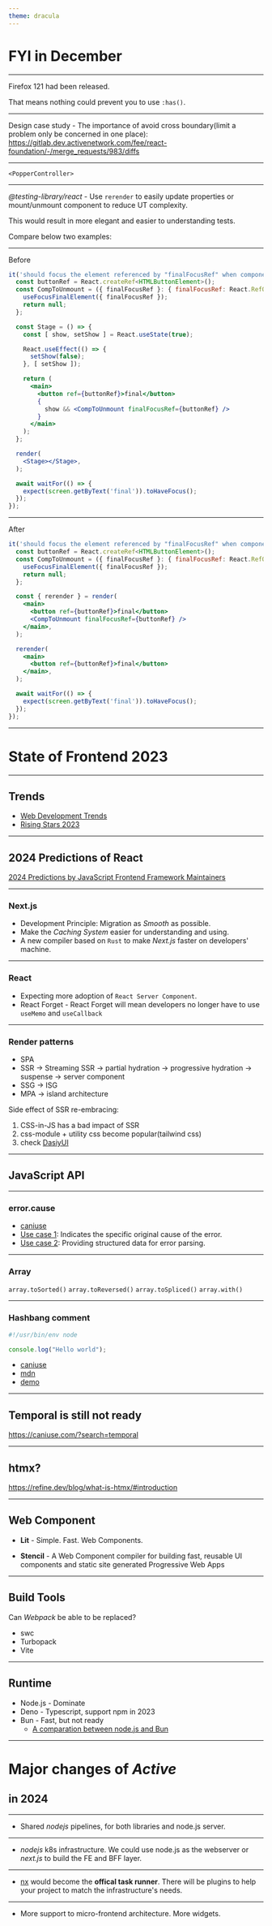 ```yaml
---
theme: dracula
---
```


# FYI in December

----

Firefox 121 had been released.

That means nothing could prevent you to use `:has()`.

----

Design case study - The importance of avoid cross boundary(limit a problem only be concerned in one place): https://gitlab.dev.activenetwork.com/fee/react-foundation/-/merge_requests/983/diffs

----

`<PopperController>`

----

_@testing-library/react_ - Use `rerender` to easily update properties or mount/unmount component to reduce UT complexity.

This would result in more elegant and easier to understanding tests.

Compare below two examples:

----

Before

```jsx []
it('should focus the element referenced by "finalFocusRef" when component will unmount', async () => {
  const buttonRef = React.createRef<HTMLButtonElement>();
  const CompToUnmount = ({ finalFocusRef }: { finalFocusRef: React.RefObject<HTMLElement> }) => {
    useFocusFinalElement({ finalFocusRef });
    return null;
  };

  const Stage = () => {
    const [ show, setShow ] = React.useState(true);

    React.useEffect(() => {
      setShow(false);
    }, [ setShow ]);

    return (
      <main>
        <button ref={buttonRef}>final</button>
        {
          show && <CompToUnmount finalFocusRef={buttonRef} />
        }
      </main>
    );
  };

  render(
    <Stage></Stage>,
  );

  await waitFor(() => {
    expect(screen.getByText('final')).toHaveFocus();
  });
});
```
<!-- .element: style="font-size: 7.5pt" -->

----

After

```jsx [8-19]
it('should focus the element referenced by "finalFocusRef" when component will unmount', async () => {
  const buttonRef = React.createRef<HTMLButtonElement>();
  const CompToUnmount = ({ finalFocusRef }: { finalFocusRef: React.RefObject<HTMLElement> }) => {
    useFocusFinalElement({ finalFocusRef });
    return null;
  };

  const { rerender } = render(
    <main>
      <button ref={buttonRef}>final</button>
      <CompToUnmount finalFocusRef={buttonRef} />
    </main>,
  );

  rerender(
    <main>
      <button ref={buttonRef}>final</button>
    </main>,
  );

  await waitFor(() => {
    expect(screen.getByText('final')).toHaveFocus();
  });
});
```
<!-- .element: style="font-size: 9.5pt" -->

---

# State of Frontend 2023

----

## Trends

* [Web Development Trends](https://www.robinwieruch.de/web-development-trends/)
* [Rising Stars 2023](https://risingstars.js.org/2023/en)

----

## 2024 Predictions of React

[2024 Predictions by JavaScript Frontend Framework Maintainers](https://thenewstack.io/2024-predictions-by-javascript-frontend-framework-maintainers/)

----

### Next.js

* Development Principle: Migration as _Smooth_ as possible.
* Make the _Caching System_ easier for understanding and using.
* A new compiler based on `Rust` to make _Next.js_ faster on developers' machine.

----

### React

* Expecting more adoption of `React Server Component`.
* React Forget - React Forget will mean developers no longer have to use `useMemo` and `useCallback`

----

### Render patterns

* SPA
* SSR -> Streaming SSR -> partial hydration -> progressive hydration -> suspense -> server component
* SSG -> ISG
* MPA -> island architecture

Side effect of SSR re-embracing:
1. CSS-in-JS has a bad impact of SSR
2. css-module + utility css become popular(tailwind css)
3. check [DasiyUI](https://daisyui.com/components)

----

## JavaScript API

----

### error.cause

* [caniuse](https://caniuse.com/?search=Error.cause)
* [Use case 1](https://codepen.io/crusoexia/pen/xxMvXrK?editors=0010): Indicates the specific original cause of the error.
* [Use case 2](https://codepen.io/crusoexia/pen/gOqVGKx?editors=0010): Providing structured data for error parsing.

----

### Array

`array.toSorted()`
`array.toReversed()`
`array.toSpliced()`
`array.with()`

----

### Hashbang comment

```JavaScript
#!/usr/bin/env node

console.log("Hello world");
```

* [caniuse](https://caniuse.com/?search=hashbang)
* [mdn](https://developer.mozilla.org/en-US/docs/Web/JavaScript/Reference/Lexical_grammar#hashbang_comments)
* [demo](https://codepen.io/crusoexia/pen/KKEzZdX)

----

## Temporal is still not ready

https://caniuse.com/?search=temporal

----

## htmx?

https://refine.dev/blog/what-is-htmx/#introduction

----

## Web Component

* **Lit** - Simple. Fast. Web Components.

* **Stencil** - A Web Component compiler for building fast, reusable UI components and static site generated Progressive Web Apps

----

## Build Tools

Can _Webpack_ be able to be replaced?

* swc
* Turbopack
* Vite

----

## Runtime

* Node.js - Dominate
* Deno - Typescript, support npm in 2023
* Bun - Fast, but not ready
    - [A comparation between node.js and Bun](https://www.builder.io/blog/bun-vs-node-js)

---

# Major changes of _Active_
## in 2024

----

* Shared _nodejs_ pipelines, for both libraries and node.js server.

----

* _nodejs_ k8s infrastructure. We could use node.js as the webserver or _next.js_ to build the FE and BFF layer.

----

* [nx](https://nx.dev/) would become the **offical task runner**. There will be plugins to help your project to match the infrastructure's needs.

----

* More support to micro-frontend architecture. More widgets.
